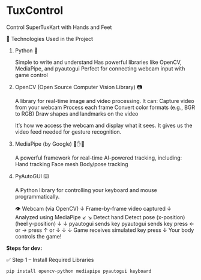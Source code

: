 # TuxControl
Control SuperTuxKart with Hands and Feet

🧠 Technologies Used in the Project

1. Python 🐍
   
   Simple to write and understand
   Has powerful libraries like OpenCV, MediaPipe, and pyautogui
   Perfect for connecting webcam input with game control

2. OpenCV (Open Source Computer Vision Library) 📷

    A library for real-time image and video processing. It can:
      Capture video from your webcam
      Process each frame
      Convert color formats (e.g., BGR to RGB)
      Draw shapes and landmarks on the video
   
   It’s how we access the webcam and display what it sees. It gives us the video feed needed for gesture recognition.

3. MediaPipe (by Google) 🧠✋🦶

    A powerful framework for real-time AI-powered tracking, including:
      Hand tracking
      Face mesh
      Body/pose tracking

4. PyAutoGUI ⌨️

     A Python library for controlling your keyboard and mouse programmatically.


      👁️ Webcam (via OpenCV)
                 ↓
     Frame-by-frame video captured
                 ↓
       Analyzed using MediaPipe
      ↙️                           ↘️
 Detect hand                 Detect pose
  (x-position)              (heel y-position)
      ↓                           ↓
pyautogui sends key    pyautogui sends key
 press ← or →            press ↑ or ↓
      ↓                           ↓
   Game receives simulated key press
             ↓
     Your body controls the game!




**Steps for dev:**

✅ Step 1 – Install Required Libraries

    pip install opencv-python mediapipe pyautogui keyboard

